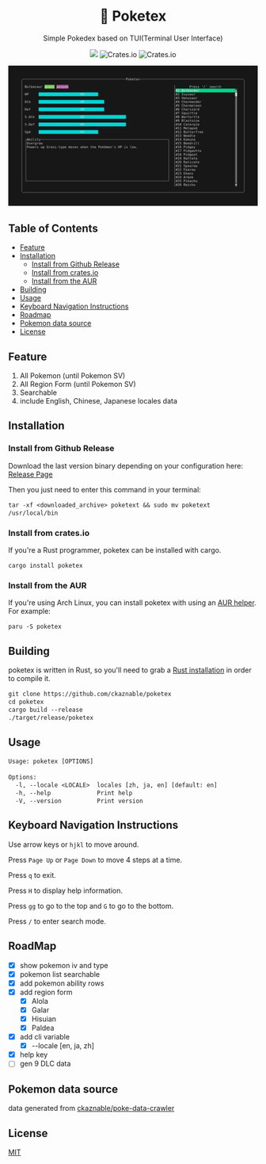 <h1 align="center">
  📖 Poketex
</h1>

<p align="center">
  Simple Pokedex based on TUI(Terminal User Interface)
</p>

<p align="center">
  <img src="https://img.shields.io/github/actions/workflow/status/ckaznable/poketex/CI.yml?style=flat-square" />
  <img alt="Crates.io" src="https://img.shields.io/crates/v/poketex?style=flat-square">
  <img alt="Crates.io" src="https://img.shields.io/crates/l/poketex?style=flat-square">
</p>

![demo](doc/demo.gif)

## Table of Contents

- [Feature](#feature)
- [Installation](#installation)
  - [Install from Github Release](#install-from-github-release)
  - [Install from crates.io](#install-from-cratesio)
  - [Install from the AUR](#install-from-the-aur)
- [Building](#building)
- [Usage](#usage)
- [Keyboard Navigation Instructions](#keyboard-navigation-instructions)
- [Roadmap](#roadmap)
- [Pokemon data source](#pokemon-data-source)
- [License](#license)

## Feature

1. All Pokemon (until Pokemon SV)
2. All Region Form (until Pokemon SV)
3. Searchable
4. include English, Chinese, Japanese locales data

## Installation

### Install from Github Release

Download the last version binary depending on your configuration here: [Release Page](https://github.com/ckaznable/poketex/releases/latest)

Then you just need to enter this command in your terminal:

```shell
tar -xf <downloaded_archive> poketext && sudo mv poketext /usr/local/bin
```

### Install from crates.io

If you're a Rust programmer, poketex can be installed with cargo.

```shell
cargo install poketex
```

### Install from the AUR

If you're using Arch Linux, you can install poketex with using an [AUR helper](https://wiki.archlinux.org/title/AUR_helpers). For example:

```shell
paru -S poketex
```

## Building

poketex is written in Rust, so you'll need to grab a [Rust installation](https://www.rust-lang.org/) in order to compile it.

```shell
git clone https://github.com/ckaznable/poketex
cd poketex
cargo build --release
./target/release/poketex
```

## Usage

```shell
Usage: poketex [OPTIONS]

Options:
  -l, --locale <LOCALE>  locales [zh, ja, en] [default: en]
  -h, --help             Print help
  -V, --version          Print version
```

## Keyboard Navigation Instructions

Use arrow keys or `hjkl` to move around.

Press `Page Up` or `Page Down` to move 4 steps at a time.

Press `q` to exit.

Press `H` to display help information.

Press `gg` to go to the top and `G` to go to the bottom.

Press `/` to enter search mode.

## RoadMap

- [x] show pokemon iv and type
- [x] pokemon list searchable
- [x] add pokemon ability rows
- [x] add region form
  - [x] Alola
  - [x] Galar
  - [x] Hisuian
  - [x] Paldea
- [x] add cli variable
  - [x] --locale [en, ja, zh]
- [x] help key
- [ ] gen 9 DLC data

## Pokemon data source

data generated from [ckaznable/poke-data-crawler](https://github.com/ckaznable/poke-data-cralwer)

## License

[MIT](./LICENSE)
